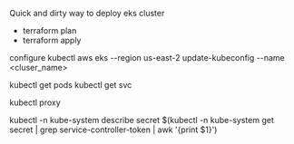 Quick and dirty way to deploy eks cluster

- terraform plan
- terraform apply

configure kubectl
aws eks --region us-east-2 update-kubeconfig --name <cluser_name>

kubectl get pods
kubectl get svc


kubectl proxy

kubectl -n kube-system describe secret $(kubectl -n kube-system get secret | grep service-controller-token | awk '{print $1}')